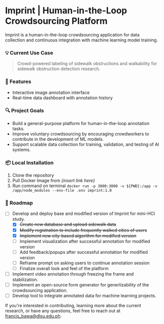 # **Imprint**  | Human-in-the-Loop Crowdsourcing Platform

Imprint is a human-in-the-loop crowdsourcing application for data collection and continuous integration with machine learning model training.

### 💡 Current Use Case
> Crowd-powered labeling of sidewalk obstructions and walkability for sidewalk obstruction detection research.

### 🔧 Features
- Interactive image annotation interface
- Real-time data dashboard with annotation history

### 🔍 Project Goals
- Build a general-purpose platform for human-in-the-loop annotation tasks.
- Improve voluntary crowdsourcing by encouraging crowdworkers to contribute in the development of ML models.
- Support scalable data collection for training, validation, and testing of AI systems.

### 📦 Local Installation
1. Clone the repository
2. Pull Docker Image from _{insert link here}_
3. Run command on terminal ```docker run -p 3000:3000 -v ${PWD}:/app -v /app/node_modules --env-file .env imprint:1.0```

### 🚀 Roadmap
- [ ] Develop and deploy base and modified version of Imprint for mini-HCI study.
    - [x] ~~Create new database and upload sidewalk data~~
    - [x] ~~Modify registration to include frequently walked cities of users~~
    - [x] ~~Implement new city-based algorithm for modified version~~
    - [ ] Implement visualization after successful annotation for modified version
    - [ ] Add feedback/popups after successful annotation for modified version 
    - [ ] Reframe prompt on asking users to continue annotation session
    - [ ] Finalize overall look and feel of the platform  
- [ ] Implement video annotation through freezing the frame and stabilization.
- [ ] Implement an open-source form generator for generlizability of the crowdsourcing application.
- [ ] Develop tool to integrate annotated data for machine learning projects.

If you're interested in contributing, learning more about the current research, or have any questions, feel free to reach out at [francis_bawa@dlsu.edu.ph](mailto:francis_bawa@dlsu.edu.ph).